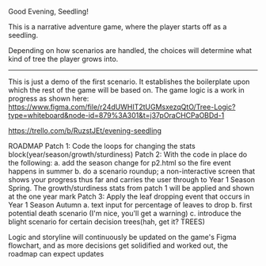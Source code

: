 Good Evening, Seedling!

This is a narrative adventure game, where the player starts off as a seedling.

Depending on how scenarios are handled, the choices will determine what kind of tree the player grows into.

* * * * * * * * 

This is just a demo of the first scenario. It establishes the boilerplate upon which the rest of the game will be based on. The game logic is a work in progress as shown here:
https://www.figma.com/file/r24dUWHIT2tUGMsxezqQtO/Tree-Logic?type=whiteboard&node-id=879%3A301&t=j37pOraCHCPaOBDd-1

https://trello.com/b/RuzstJEt/evening-seedling

ROADMAP
Patch 1: Code the loops for changing the stats block(year/season/growth/sturdiness)
Patch 2: With the code in place do the following:
    a. add the season change for p2.html so the fire event happens in summer
    b. do a scenario roundup; a non-interactive screen that shows your progress thus far and carries the user through to Year 1 Season Spring. The growth/sturdiness stats from patch 1 will be applied and shown at the one year mark
Patch 3: Apply the leaf dropping event that occurs in Year 1 Season Autumn
    a. text input for percentage of leaves to drop
    b. first potential death scenario (I'm nice, you'll get a warning)
    c. introduce the blight scenario for certain decision trees(hah, get it? TREES)

Logic and storyline will continuously be updated on the game's Figma flowchart, and as more decisions get solidified and worked out, the roadmap can expect updates

